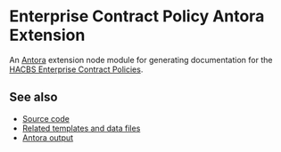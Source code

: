 # Enterprise Contract Policy Antora Extension

An [Antora](https://antora.org) extension node module for generating
documentation for the
[HACBS Enterprise Contract Policies](https://github.com/hacbs-contract/ec-policies).

## See also
* [Source code](https://github.com/hacbs-contract/ec-policies/tree/main/antora/ec-policies-antora-extension/)
* [Related templates and data files](https://github.com/hacbs-contract/ec-policies/tree/main/antora/docs/)
* [Antora output](https://hacbs-contract.github.io/ec-policies/)

